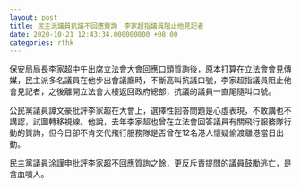 ```yaml
---
layout: post
title: 民主派議員抗議不回應質詢　李家超指議員阻止他見記者
date: 2020-10-21 12:43:34.000000000 +08:00
categories: rthk
---
```


保安局局長李家超中午出席立法會大會回應口頭質詢後，原本打算在立法會會見傳媒，民主派多名議員在他步出會議廳時，不斷高叫抗議口號，李家超指議員阻止他會見記者，之後離開立法會大樓返回政府總部，抗議的議員一直尾隨叫口號。

公民黨議員譚文豪批評李家超在大會上，選擇性回答問題是心虛表現，不敢講也不講認，試圖轉移視線。他說，去年李家超也曾在立法會回答議員有關飛行服務隊行動的質詢，但今日卻不肯交代飛行服務隊是否曾在12名港人懷疑偷渡離港當日出動。

民主黨議員涂謹申批評李家超不回應質詢之餘，更反斥責提問的議員鼓勵逃亡，是含血噴人。
